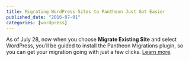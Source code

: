 ```yaml
---
title: Migrating WordPress Sites to Pantheon Just Got Easier
published_date: "2016-07-01"
categories: [wordpress]
---
```

As of July 28, now when you choose **Migrate Existing Site** and select WordPress, you’ll be guided to install the Pantheon Migrations plugin, so you can get your migration going with just a few clicks. [Learn more](/guides/guided/).
